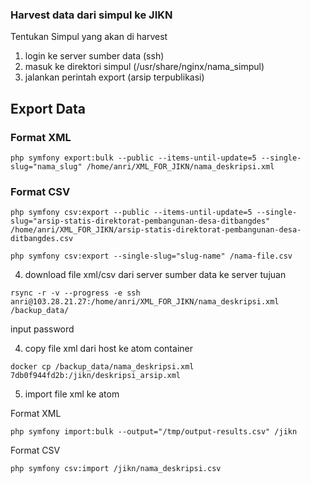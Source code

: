 ### Harvest data dari simpul ke JIKN
Tentukan Simpul yang akan di harvest 

1. login ke server sumber data (ssh)
2. masuk ke direktori simpul (/usr/share/nginx/nama_simpul)
3. jalankan perintah export (arsip terpublikasi)

## Export Data 
### Format XML 
```
php symfony export:bulk --public --items-until-update=5 --single-slug="nama_slug" /home/anri/XML_FOR_JIKN/nama_deskripsi.xml
```
### Format CSV
```
php symfony csv:export --public --items-until-update=5 --single-slug="arsip-statis-direktorat-pembangunan-desa-ditbangdes" /home/anri/XML_FOR_JIKN/arsip-statis-direktorat-pembangunan-desa-ditbangdes.csv
```
```
php symfony csv:export --single-slug="slug-name" /nama-file.csv
```

4. download file xml/csv dari server sumber data ke server tujuan
```
rsync -r -v --progress -e ssh anri@103.28.21.27:/home/anri/XML_FOR_JIKN/nama_deskripsi.xml /backup_data/
```

input password

4. copy file xml dari host ke atom container
```
docker cp /backup_data/nama_deskripsi.xml 7db0f944fd2b:/jikn/deskripsi_arsip.xml
```

5. import file xml ke atom

Format XML
```
php symfony import:bulk --output="/tmp/output-results.csv" /jikn 
```
Format CSV
```
php symfony csv:import /jikn/nama_deskripsi.csv
```
